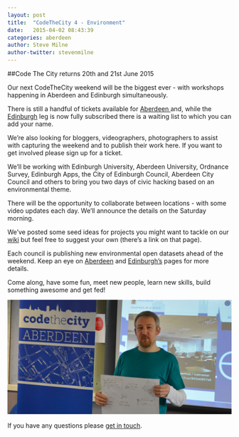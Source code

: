 ```yaml
---
layout: post
title:  "CodeTheCity 4 - Environment"
date:   2015-04-02 08:43:39
categories: aberdeen
author: Steve Milne
author-twitter: stevenmilne
---
```


##Code The City returns 20th and 21st June 2015


Our next CodeTheCity weekend will be the biggest ever - with workshops happening in Aberdeen and Edinburgh simultaneously.

There is still a handful of tickets available for [Aberdeen ](https://www.eventbrite.co.uk/e/codethecity-4-environment-tickets-16785390555) and, while the [Edinburgh](https://www.eventbrite.com/e/codethecity-edinburgh-environment-tickets-16841252640) leg is now fully subscribed there is a waiting list to which you can add your name.

We’re also looking for bloggers, videographers, photographers to assist with capturing the weekend and to publish their work here. If you want to get involved  please sign up for a ticket.

We’ll be working with Edinburgh University, Aberdeen University, Ordnance Survey, Edinburgh Apps, the City of Edinburgh Council, Aberdeen City Council and others to bring you two days of civic hacking based on an environmental theme.

There will be the opportunity to collaborate between locations - with some video updates each day. We’ll announce the details on the Saturday morning.

We’ve  posted some seed ideas for projects you might want to tackle on our [wiki](https://github.com/CodeTheCity/codethecity-4-environment/wiki/Project-Ideas) but feel free to suggest your own (there’s a link on that page).

Each council is publishing new environmental open datasets ahead of the weekend. Keep an eye on [Aberdeen](http://opendata.aberdeencity.gov.uk/dataset) and [Edinburgh’s](http://www.edinburghopendata.info/dataset) pages for more details.

Come along, have some fun, meet new people, learn new skills, build something awesome and get fed!
 

<img src="/assets/hacks/uk/aberdeen/ctc4.jpg" /> 
 
If you have any questions please [get in touch](mailto:steve@codethecity.org). 

